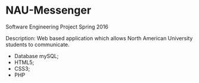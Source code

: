# NAU-Messenger

Software Engineering Project Spring 2016

Description: Web based application which allows North American University students to communicate. 

- Database mySQL;
- HTML5; 
- CSS3; 
- PHP



